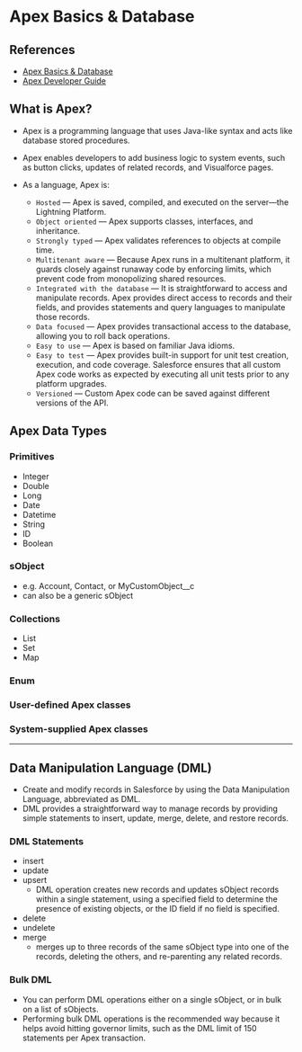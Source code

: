 # Apex Basics & Database

## References
- [Apex Basics & Database](https://trailhead.salesforce.com/trails/force_com_dev_beginner/modules/apex_database)
- [Apex Developer Guide](https://developer.salesforce.com/docs/atlas.en-us.212.0.apexcode.meta/apexcode/apex_dev_guide.htm)

## What is Apex?
- Apex is a programming language that uses Java-like syntax and acts like database stored procedures.

- Apex enables developers to add business logic to system events, such as button clicks, updates of related records, and Visualforce pages.

- As a language, Apex is:
  - `Hosted` — Apex is saved, compiled, and executed on the server—the Lightning Platform.
  - `Object oriented` — Apex supports classes, interfaces, and inheritance.
  - `Strongly typed` — Apex validates references to objects at compile time.
  - `Multitenant aware` — Because Apex runs in a multitenant platform, it guards closely against runaway code by enforcing limits, which prevent code from monopolizing shared resources.
  - `Integrated with the database` — It is straightforward to access and manipulate records. Apex provides direct access to records and their fields, and provides statements and query languages to manipulate those records.
  - `Data focused` — Apex provides transactional access to the database, allowing you to roll back operations.
  - `Easy to use` — Apex is based on familiar Java idioms.
  - `Easy to test` — Apex provides built-in support for unit test creation, execution, and code coverage. Salesforce ensures that all custom Apex code works as expected by executing all unit tests prior to any platform upgrades.
  - `Versioned` — Custom Apex code can be saved against different versions of the API.

## Apex Data Types
### Primitives
- Integer
- Double
- Long
- Date
- Datetime
- String
- ID
- Boolean

### sObject
- e.g. Account, Contact, or MyCustomObject__c
- can also be a generic sObject

### Collections
- List
- Set
- Map

### Enum
### User-defined Apex classes
### System-supplied Apex classes

---

## Data Manipulation Language (DML)
- Create and modify records in Salesforce by using the Data Manipulation Language, abbreviated as DML.
- DML provides a straightforward way to manage records by providing simple statements to insert, update, merge, delete, and restore records.

### DML Statements
- insert
- update
- upsert
  - DML operation creates new records and updates sObject records within a single statement, using a specified field to determine the presence of existing objects, or the ID field if no field is specified.
- delete
- undelete
- merge
  - merges up to three records of the same sObject type into one of the records, deleting the others, and re-parenting any related records.

### Bulk DML
- You can perform DML operations either on a single sObject, or in bulk on a list of sObjects.
- Performing bulk DML operations is the recommended way because it helps avoid hitting governor limits, such as the DML limit of 150 statements per Apex transaction.

